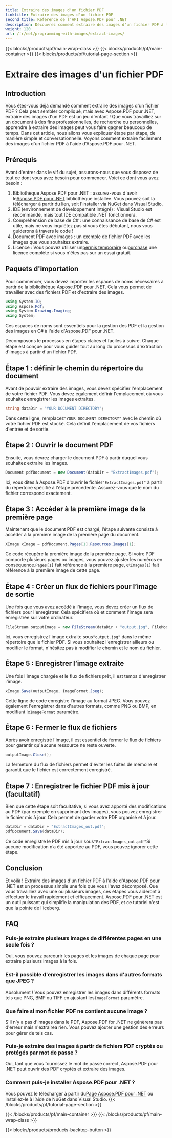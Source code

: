 ```yaml
---
title: Extraire des images d'un fichier PDF
linktitle: Extraire des images d'un fichier PDF
second_title: Référence de l'API Aspose.PDF pour .NET
description: Découvrez comment extraire des images d'un fichier PDF à l'aide d'Aspose.PDF pour .NET grâce à ce guide étape par étape. Commencez avec des instructions faciles à suivre.
weight: 120
url: /fr/net/programming-with-images/extract-images/
---
```


{{< blocks/products/pf/main-wrap-class >}}
{{< blocks/products/pf/main-container >}}
{{< blocks/products/pf/tutorial-page-section >}}

# Extraire des images d'un fichier PDF

## Introduction

Vous êtes-vous déjà demandé comment extraire des images d'un fichier PDF ? Cela peut sembler compliqué, mais avec Aspose.PDF pour .NET, extraire des images d'un PDF est un jeu d'enfant ! Que vous travailliez sur un document à des fins professionnelles, de recherche ou personnelles, apprendre à extraire des images peut vous faire gagner beaucoup de temps. Dans cet article, nous allons vous expliquer étape par étape, de manière simple et conversationnelle. Voyons comment extraire facilement des images d'un fichier PDF à l'aide d'Aspose.PDF pour .NET.

## Prérequis

Avant d'entrer dans le vif du sujet, assurons-nous que vous disposez de tout ce dont vous avez besoin pour commencer. Voici ce dont vous avez besoin :

1.  Bibliothèque Aspose.PDF pour .NET : assurez-vous d'avoir le[Aspose.PDF pour .NET](https://releases.aspose.com/pdf/net/) bibliothèque installée. Vous pouvez soit la télécharger à partir du lien, soit l'installer via NuGet dans Visual Studio.
2. IDE (environnement de développement intégré) : Visual Studio est recommandé, mais tout IDE compatible .NET fonctionnera.
3. Compréhension de base de C# : une connaissance de base de C# est utile, mais ne vous inquiétez pas si vous êtes débutant, nous vous guiderons à travers le code !
4. Document PDF avec images : un exemple de fichier PDF avec les images que vous souhaitez extraire.
5.  Licence : Vous pouvez utiliser un[permis temporaire](https://achat.aspose.com/temporary-license/) ou[purchase](https://purchase.aspose.com/buy) une licence complète si vous n'êtes pas sur un essai gratuit.

## Paquets d'importation

Pour commencer, vous devez importer les espaces de noms nécessaires à partir de la bibliothèque Aspose.PDF pour .NET. Cela vous permet de travailler avec des fichiers PDF et d'extraire des images.

```csharp
using System.IO;
using Aspose.Pdf;
using System.Drawing.Imaging;
using System;
```

Ces espaces de noms sont essentiels pour la gestion des PDF et la gestion des images en C# à l'aide d'Aspose.PDF pour .NET.

Décomposons le processus en étapes claires et faciles à suivre. Chaque étape est conçue pour vous guider tout au long du processus d'extraction d'images à partir d'un fichier PDF.

## Étape 1 : définir le chemin du répertoire du document

Avant de pouvoir extraire des images, vous devez spécifier l'emplacement de votre fichier PDF. Vous devez également définir l'emplacement où vous souhaitez enregistrer les images extraites.

```csharp
string dataDir = "YOUR DOCUMENT DIRECTORY";
```

 Dans cette ligne, remplacez`"YOUR DOCUMENT DIRECTORY"` avec le chemin où votre fichier PDF est stocké. Cela définit l'emplacement de vos fichiers d'entrée et de sortie.

## Étape 2 : Ouvrir le document PDF

Ensuite, vous devrez charger le document PDF à partir duquel vous souhaitez extraire les images.

```csharp
Document pdfDocument = new Document(dataDir + "ExtractImages.pdf");
```

 Ici, vous dites à Aspose.PDF d'ouvrir le fichier`"ExtractImages.pdf"` à partir du répertoire spécifié à l'étape précédente. Assurez-vous que le nom du fichier correspond exactement.

## Étape 3 : Accéder à la première image de la première page

Maintenant que le document PDF est chargé, l’étape suivante consiste à accéder à la première image de la première page du document.

```csharp
XImage xImage = pdfDocument.Pages[1].Resources.Images[1];
```

 Ce code récupère la première image de la première page. Si votre PDF comporte plusieurs pages ou images, vous pouvez ajuster les numéros en conséquence.`Pages[1]` fait référence à la première page, et`Images[1]` fait référence à la première image de cette page.

## Étape 4 : Créer un flux de fichiers pour l’image de sortie

Une fois que vous avez accédé à l'image, vous devez créer un flux de fichiers pour l'enregistrer. Cela spécifiera où et comment l'image sera enregistrée sur votre ordinateur.

```csharp
FileStream outputImage = new FileStream(dataDir + "output.jpg", FileMode.Create);
```

 Ici, vous enregistrez l'image extraite sous`"output.jpg"` dans le même répertoire que le fichier PDF. Si vous souhaitez l'enregistrer ailleurs ou modifier le format, n'hésitez pas à modifier le chemin et le nom du fichier.

## Étape 5 : Enregistrer l’image extraite

Une fois l'image chargée et le flux de fichiers prêt, il est temps d'enregistrer l'image.

```csharp
xImage.Save(outputImage, ImageFormat.Jpeg);
```

 Cette ligne de code enregistre l'image au format JPEG. Vous pouvez également l'enregistrer dans d'autres formats, comme PNG ou BMP, en modifiant le`ImageFormat` paramètre.

## Étape 6 : Fermer le flux de fichiers

Après avoir enregistré l'image, il est essentiel de fermer le flux de fichiers pour garantir qu'aucune ressource ne reste ouverte.

```csharp
outputImage.Close();
```

La fermeture du flux de fichiers permet d'éviter les fuites de mémoire et garantit que le fichier est correctement enregistré.

## Étape 7 : Enregistrer le fichier PDF mis à jour (facultatif)

Bien que cette étape soit facultative, si vous avez apporté des modifications au PDF (par exemple en supprimant des images), vous pouvez enregistrer le fichier mis à jour. Cela permet de garder votre PDF organisé et à jour.

```csharp
dataDir = dataDir + "ExtractImages_out.pdf";
pdfDocument.Save(dataDir);
```

 Ce code enregistre le PDF mis à jour sous`"ExtractImages_out.pdf"`Si aucune modification n’a été apportée au PDF, vous pouvez ignorer cette étape.

## Conclusion

Et voilà ! Extraire des images d'un fichier PDF à l'aide d'Aspose.PDF pour .NET est un processus simple une fois que vous l'avez décomposé. Que vous travailliez avec une ou plusieurs images, ces étapes vous aideront à effectuer le travail rapidement et efficacement. Aspose.PDF pour .NET est un outil puissant qui simplifie la manipulation des PDF, et ce tutoriel n'est que la pointe de l'iceberg. 

## FAQ

### Puis-je extraire plusieurs images de différentes pages en une seule fois ?
Oui, vous pouvez parcourir les pages et les images de chaque page pour extraire plusieurs images à la fois.

### Est-il possible d'enregistrer les images dans d'autres formats que JPEG ?
 Absolument ! Vous pouvez enregistrer les images dans différents formats tels que PNG, BMP ou TIFF en ajustant les`ImageFormat` paramètre.

### Que faire si mon fichier PDF ne contient aucune image ?
S'il n'y a pas d'images dans le PDF, Aspose.PDF for .NET ne génèrera pas d'erreur mais n'extrairea rien. Vous pouvez ajouter une gestion des erreurs pour gérer de tels cas.

### Puis-je extraire des images à partir de fichiers PDF cryptés ou protégés par mot de passe ?
Oui, tant que vous fournissez le mot de passe correct, Aspose.PDF pour .NET peut ouvrir des PDF cryptés et extraire des images.

### Comment puis-je installer Aspose.PDF pour .NET ?
 Vous pouvez le télécharger à partir du[Page Aspose.PDF pour .NET](https://releases.aspose.com/pdf/net/) ou installez-le à l’aide de NuGet dans Visual Studio.
{{< /blocks/products/pf/tutorial-page-section >}}

{{< /blocks/products/pf/main-container >}}
{{< /blocks/products/pf/main-wrap-class >}}

{{< blocks/products/products-backtop-button >}}

